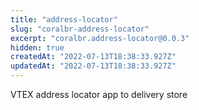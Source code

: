 ```yaml
---
title: "address-locator"
slug: "coralbr-address-locator"
excerpt: "coralbr.address-locator@0.0.3"
hidden: true
createdAt: "2022-07-13T18:38:33.927Z"
updatedAt: "2022-07-13T18:38:33.927Z"
---
```

VTEX address locator app to delivery store